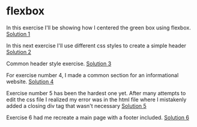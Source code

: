 # flexbox
In this exercise I'll be showing how I centered the green box using flexbox.
<a href="img/flex1.png">Solution 1</a>

In this next exercise I'll use different css styles to create a simple header
<a href="img/flex2.png">Solution 2</a>

Common header style exercise.
<a href="img/flex3.png">Solution 3</a>

For exercise number 4, I made a common section for an informational website. 
<a href="img/flex4.png">Solution 4</a>

Exercise number 5 has been the hardest one yet. After many attempts to edit the css file I realized my error was in the html file where I mistakenly added a closing div tag that wasn't necessary
 <a href="img/flex5.png">Solution 5</a>

Exercise 6 had me recreate a main page with a footer included. 
<a href="img/flex6.png">Solution 6</a>